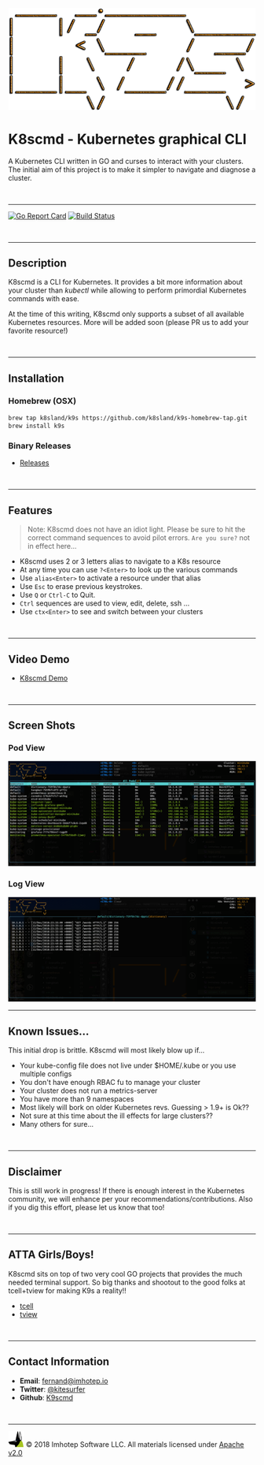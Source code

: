 <img src="assets/logo_w.png">

# K8scmd - Kubernetes graphical CLI

A Kubernetes CLI written in GO and curses to interact with your clusters. The initial
aim of this project is to make it simpler to navigate and diagnose a cluster.

<br/>

---

[![Go Report Card](https://goreportcard.com/badge/github.com/k8sland/k9s)](https://goreportcard.com/report/github.com/k8sland/k9s)
[![Build Status](https://travis-ci.org/k8sland/k9s.svg?branch=master)](https://travis-ci.org/k8sland/k9s)


<br/>

---
## Description

K8scmd is a CLI for Kubernetes. It provides a bit more information about your cluster
than *kubectl* while allowing to perform primordial Kubernetes commands with
ease.

At the time of this writing, K8scmd only supports a subset of all available Kubernetes
resources. More will be added soon (please PR us to add your favorite resource!)

<br/>

---
## Installation

### Homebrew (OSX)

```shell
brew tap k8sland/k9s https://github.com/k8sland/k9s-homebrew-tap.git
brew install k9s
```

### Binary Releases

- [Releases](https://github.com/k8sland/k9s/releases)



<br/>

---
## Features

> Note: K8scmd does not have an idiot light. Please be sure to hit the correct command
> sequences to avoid pilot errors. `Are you sure?` not in effect here...

+ K8scmd uses 2 or 3 letters alias to navigate to a K8s resource
+ At any time you can use `?<Enter>` to look up the various commands
+ Use `alias<Enter>` to activate a resource under that alias
+ Use `Esc` to erase previous keystrokes.
+ Use `Q` or `Ctrl-C` to Quit.
+ `Ctrl` sequences are used to view, edit, delete, ssh ...
+ Use `ctx<Enter>` to see and switch between your clusters

<br/>

---
## Video Demo

+ [K8scmd Demo](https://youtu.be/k7zseUhaXeU)


<br/>

---
## Screen Shots

### Pod View

<img src="assets/screen_1.png">

### Log View

<img src="assets/screen_2.png">

<br/>

---
## Known Issues...

This initial drop is brittle. K8scmd will most likely blow up if...

+ Your kube-config file does not live under $HOME/.kube or you use multiple configs
+ You don't have enough RBAC fu to manage your cluster
+ Your cluster does not run a metrics-server
+ You have more than 9 namespaces
+ Most likely will bork on older Kubernetes revs. Guessing > 1.9+ is Ok??
+ Not sure at this time about the ill effects for large clusters??
+ Many others for sure...

<br/>

---
## Disclaimer

This is still work in progress! If there is enough interest in the Kubernetes
community, we will enhance per your recommendations/contributions. Also if you
dig this effort, please let us know that too!

<br/>

---
## ATTA Girls/Boys!

K8scmd sits on top of two very cool GO projects that provides the much needed terminal
support. So big thanks and shootout to the good folks at tcell+tview for
making K9s a reality!!

+ [tcell](https://github.com/gdamore/tcell)
+ [tview](https://github.com/rivo/tview)


<br/>

---
## Contact Information

+ **Email**:   fernand@imhotep.io
+ **Twitter**: [@kitesurfer](https://twitter.com/kitesurfer?lang=en)
+ **Github**:  [K9scmd](https://github.com/derailed/k8scmd)
<br/>

---
<img src="assets/imhotep_logo.png" width="32" height="auto"/> © 2018 Imhotep Software LLC.
All materials licensed under [Apache v2.0](http://www.apache.org/licenses/LICENSE-2.0)